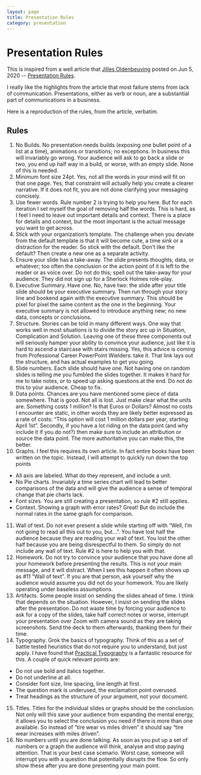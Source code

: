 ```yaml
---
layout: page
title: Presentation Rules
category: presentation
---
```


# Presentation Rules

This is inspired from a well article that [Jilles Oldenbeuving](http://www.jilles.net) posted on Jun 5, 2020 -- [Presentation Rules](http://www.jilles.net/perma/2020/06/05/presentation-rules.html).

I really like the highlights from the article that most failure stems from lack of communication. Presentations, either as verb or noun, are a substantial part of communications in a business.

Here is a reproduction of the rules, from the article, verbatim.

## Rules

1. No Builds. No presentation needs builds (exposing one bullet point of a list at a time), animations or transitions; no exceptions. In business this will invariably go wrong. Your audience will ask to go back a slide or two, you end up half way in a build, or worse, with an empty slide. None of this is needed.
2. Minimum font size 24pt. Yes, not all the words in your mind will fit on that one page. Yes, that constraint will actually help you create a clearer narrative. If it does not fit, you are not done clarifying your messaging concisely.
3. Use fewer words. Rule number 2 is trying to help you here. But for each iteration I set myself the goal of removing half the words. This is hard, as I feel I need to leave out important details and context. There is a place for details and context, but the most important is the actual message you want to get across.
4. Stick with your organization’s template. The challenge when you deviate from the default template is that it will become cute, a time sink or a distraction for the reader. So stick with the default. Don’t like the default? Then create a new one as a separate activity.
5. Ensure your slide has a take-away. The slide presents thoughts, data, or whatever; too often the conclusion or the action point of it is left to the reader or as voice over. Do not do this; spell out the take-away for your audience. They did not sign up for a Sherlock Holmes role-play.
6. Executive Summary. Have one. No, have two: the slide after your title slide should be your executive summary. Then run through your story line and bookend again with the executive summary. This should be pixel for pixel the same content as the one in the beginning. Your executive summary is not allowed to introduce anything new; no new data, concepts or conclusions.
7. Structure. Stories can be told in many different ways. One way that works well in most situations is to divide the story arc up in Situation, Complication and Solution. Leaving one of these three components out will seriously hamper your ability to convince your audience, just like it is hard to ascend a staircase with stairs missing. Yes, this advice is coming from Professional Career PowerPoint Wielders: take it. That link lays out the structure, and has actual examples to get you going.
8. Slide numbers. Each slide should have one. Not having one on random slides is telling me you fumbled the slides together. It makes it hard for me to take notes, or to speed up asking questions at the end. Do not do this to your audience. Cheap to fix.
9. Data points. Chances are you have mentioned some piece of data somewhere. That is good. Not all is lost. Just make clear what the units are. Something costs 1 million? Is that Euros or Dollars? Almost no costs I encounter are static, in other words they are likely better expressed as a rate of costs: “This option will cost 1 million dollars per year, starting April 1st”. Secondly, if you have a lot riding on the data point (and why include it if you do not?) then make sure to include an attribution or source the data point. The more authoritative you can make this, the better.
10. Graphs. I feel this requires its own article. In fact entire books have been written on the topic. Instead, I will attempt to quickly run down the top points
  - All axis are labeled. What do they represent, and include a unit.
  - No Pie charts. Invariably a time series chart will lead to better comparisons of the data and will give the audience a sense of temporal change that pie charts lack.
  - Font sizes. You are still creating a presentation, so rule #2 still applies.
  - Context. Showing a graph with error rates? Great! But do include the normal rates in the same graph for comparison.
11. Wall of text. Do not ever present a slide while starting off with “Well, I’m not going to read all this out to you, but…”. You have lost half the audience because they are reading your wall of text. You lost the other half because you are being disrespectful to them. So simply do not include any wall of text. Rule #2 is here to help you with that.
12. Homework. Do not try to convince your audience that you have done all your homework before presenting the results. This is not your main message, and it will distract. When I see this happen it often shows up as #11 “Wall of text”. If you are that person, ask yourself why the audience would assume you did not do your homework. You are likely operating under baseless assumptions.
13. Artifacts. Some people insist on sending the slides ahead of time. I think that depends on the situation. However, I insist on sending the slides after the presentation. Do not waste time by forcing your audience to ask for a copy of the slides, take half correct notes or worse, interrupt your presentation over Zoom with camera sound as they are taking screenshots. Send the deck to them afterwards, thanking them for their time.
14. Typography. Grok the basics of typography. Think of this as a set of battle tested heuristics that do not require you to understand, but just apply. I have found that [Practical Typography](https://practicaltypography.com/summary-of-key-rules.html) is a fantastic resource for this. A couple of quick relevant points are:
  - Do not use bold and italics together.
  - Do not underline at all.
  - Consider font size, line spacing, line length at first.
  - The question mark is underused, the exclamation point overused.
  - Treat headings as the structure of your argument, not your document.
15. Titles. Titles for the individual slides or graphs should be the conclusion. Not only will this save your audience from expanding the mental energy, it allows you to select the conclusion you need if there is more than one available. So instead of “tire wear vs miles driven” it should say “tire wear increases with miles driven”.
16. No numbers until you are done talking. As soon as you put up a set of numbers or a graph the audience will think, analyse and stop paying attention. That is your best case scenario. Worst case, someone will interrupt you with a question that potentially disrupts the flow. So only show these after you are done presenting your main point.
